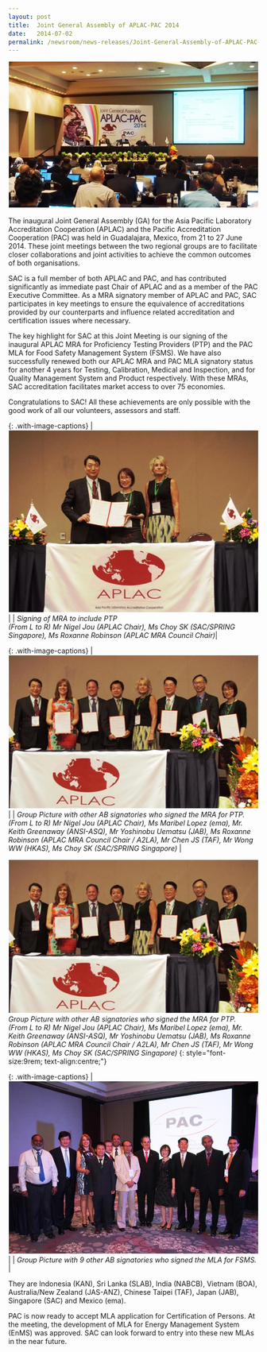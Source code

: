 ```yaml
---
layout: post
title:  Joint General Assembly of APLAC-PAC 2014
date:   2014-07-02
permalink: /newsroom/news-releases/Joint-General-Assembly-of-APLAC-PAC-2014
---
```


![APLACPic1](/images/press-release/photos/APLAC-pic1.jpg)

The inaugural Joint General Assembly (GA) for the Asia Pacific Laboratory Accreditation Cooperation (APLAC) and the Pacific Accreditation Cooperation (PAC) was held in Guadalajara, Mexico, from 21 to 27 June 2014. These joint meetings between the two regional groups are to facilitate closer collaborations and joint activities to achieve the common outcomes of both organisations.
 
SAC is a full member of both APLAC and PAC, and has contributed significantly as immediate past Chair of APLAC and as a member of the PAC Executive Committee. As a MRA signatory member of APLAC and PAC, SAC participates in key meetings to ensure the equivalence of accreditations provided by our counterparts and influence related accreditation and certification issues where necessary.
 
The key highlight for SAC at this Joint Meeting is our signing of the inaugural APLAC MRA for Proficiency Testing Providers (PTP) and the PAC MLA for Food Safety Management System (FSMS). We have also successfully renewed both our APLAC MRA and PAC MLA signatory status for another 4 years for Testing, Calibration, Medical and Inspection, and for Quality Management System and Product respectively. With these MRAs, SAC accreditation facilitates market access to over 75 economies.
 
Congratulations to SAC! All these achievements are only possible with the good work of all our volunteers, assessors and staff.

{: .with-image-captions}
| ![APLACPic2](/images/press-release/photos/APLAC-pic2.jpg) |
| _Signing of MRA to include PTP<br/>(From L to R) Mr Nigel Jou (APLAC Chair), Ms Choy SK (SAC/SPRING Singapore), Ms Roxanne Robinson (APLAC MRA Council Chair)_|

{: .with-image-captions}
| ![APLACPic3](/images/press-release/photos/APLAC-pic3.jpg) |
| _Group Picture with other AB signatories who signed the MRA for PTP.<br/>(From L to R) Mr Nigel Jou (APLAC Chair), Ms Maribel Lopez (ema), Mr. Keith Greenaway (ANSI-ASQ), Mr Yoshinobu Uematsu (JAB), Ms Roxanne Robinson (APLAC MRA Council Chair / A2LA), Mr Chen JS (TAF), Mr Wong WW (HKAS), Ms Choy SK (SAC/SPRING Singapore)_ |

![APLACPic3](/images/press-release/photos/APLAC-pic3.jpg)
_Group Picture with other AB signatories who signed the MRA for PTP.<br/>(From L to R) Mr Nigel Jou (APLAC Chair), Ms Maribel Lopez (ema), Mr. Keith Greenaway (ANSI-ASQ), Mr Yoshinobu Uematsu (JAB), Ms Roxanne Robinson (APLAC MRA Council Chair / A2LA), Mr Chen JS (TAF), Mr Wong WW (HKAS), Ms Choy SK (SAC/SPRING Singapore)_
{: style="font-size:9rem; text-align:centre;"}


{: .with-image-captions}
| ![APLACPic4](/images/press-release/photos/APLAC-pic4.jpg) |
| _Group Picture with 9 other AB signatories who signed the MLA for FSMS._ |
 
They are Indonesia (KAN), Sri Lanka (SLAB), India (NABCB), Vietnam (BOA), Australia/New Zealand (JAS-ANZ), Chinese Taipei (TAF), Japan (JAB), Singapore (SAC) and Mexico (ema).
 
PAC is now ready to accept MLA application for Certification of Persons. At the meeting, the development of MLA for Energy Management System (EnMS) was approved.  SAC can look forward to entry into these new MLAs in the near future.
